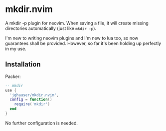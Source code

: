 # mkdir.nvim

A mkdir -p plugin for neovim. When saving a file, it will create missing directories automatically (just like `mkdir -p`).

I'm new to writing neovim plugins and I'm new to lua too, so now guarantees shall be provided. However, so far it's been holding up perfectly in my use.

## Installation

Packer:

```Lua
-- mkdir
use {
  'jghauser/mkdir.nvim',
  config = function()
    require('mkdir')
  end
}
```

No further configuration is needed.
